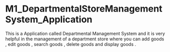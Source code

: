 # M1_DepartmentalStoreManagementSystem_Application
This is a Application called Departmental Management System and it is very helpful in the management of a department store where you can add goods , edit goods , search goods ,  delete goods and display goods .

